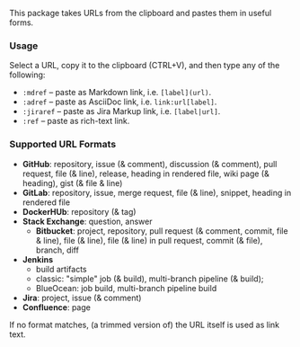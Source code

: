This package takes URLs from the clipboard and pastes them in useful forms.

### Usage

Select a URL, copy it to the clipboard (CTRL+V), and 
then type any of the following: 

- `:mdref` – paste as Markdown link, i.e. `[label](url)`.
- `:adref` – paste as AsciiDoc link, i.e. `link:url[label]`.
- `:jiraref` – paste as Jira Markup link, i.e. `[label|url]`.
- `:ref` – paste as rich-text link.

### Supported URL Formats

- **GitHub**: repository, issue (& comment), discussion (& comment), 
              pull request, file (& line), release, heading in rendered file, 
              wiki page (& heading), gist (& file & line)
- **GitLab**: repository, issue, merge request, file (& line), snippet,
              heading in rendered file
- **DockerHUb**: repository (& tag)
- **Stack Exchange**: question, answer
  - **Bitbucket**: project, repository, 
                   pull request (& comment, commit, file & line), 
                   file (& line), file (& line) in pull request,
                   commit (& file), branch, diff
- **Jenkins**
    - build artifacts
    - classic: "simple" job (& build), multi-branch pipeline (& build);
    - BlueOcean: job build, multi-branch pipeline build
- **Jira**: project, issue (& comment)
- **Confluence**: page

If no format matches, (a trimmed version of) the URL itself is used as link text.
